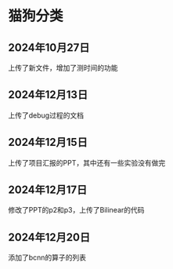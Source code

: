# 猫狗分类

## 2024年10月27日
上传了新文件，增加了测时间的功能

## 2024年12月13日
上传了debug过程的文档

## 2024年12月15日
上传了项目汇报的PPT，其中还有一些实验没有做完

## 2024年12月17日
修改了PPT的p2和p3，上传了Bilinear的代码

## 2024年12月20日
添加了bcnn的算子的列表
